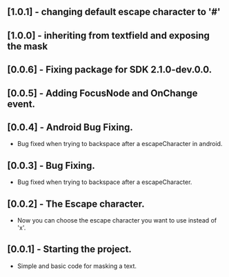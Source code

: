 ## [1.0.1] - changing default escape character to '#' 

## [1.0.0] - inheriting from textfield and exposing the mask

## [0.0.6] - Fixing package for SDK 2.1.0-dev.0.0.

## [0.0.5] - Adding FocusNode and OnChange event.


## [0.0.4] - Android Bug Fixing.

* Bug fixed when trying to backspace after a escapeCharacter in android.

## [0.0.3] - Bug Fixing.

* Bug fixed when trying to backspace after a escapeCharacter.

## [0.0.2] - The Escape character.

* Now you can choose the escape character you want to use instead of 'x'.

## [0.0.1] - Starting the project.

* Simple and basic code for masking a text.
